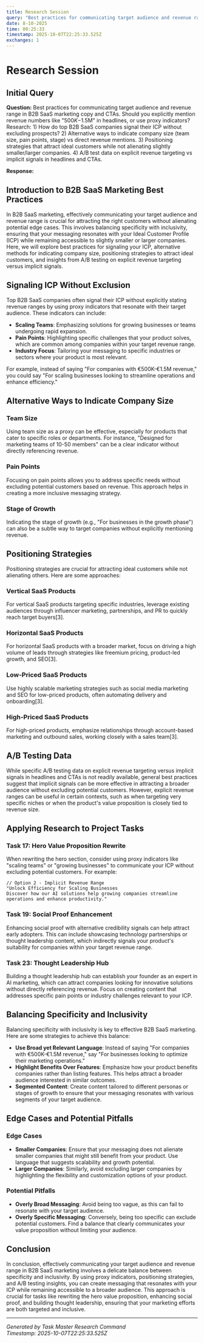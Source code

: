 ```yaml
---
title: Research Session
query: "Best practices for communicating target audience and revenue range in B2B SaaS marketing copy and CTAs. Should you explicitly mention revenue numbers like "$500K-$1.5M" in headlines, or use proxy indicators? Research: 1) How do top B2B SaaS companies signal their ICP without excluding prospects? 2) Alternative ways to indicate company size (team size, pain points, stage) vs direct revenue mentions. 3) Positioning strategies that attract ideal customers while not alienating slightly smaller/larger companies. 4) A/B test data on explicit revenue targeting vs implicit signals in headlines and CTAs."
date: 8-10-2025
time: 00:25:33
timestamp: 2025-10-07T22:25:33.525Z
exchanges: 1
---
```


# Research Session

## Initial Query

**Question:** Best practices for communicating target audience and revenue range in B2B SaaS marketing copy and CTAs. Should you explicitly mention revenue numbers like "$500K-$1.5M" in headlines, or use proxy indicators? Research: 1) How do top B2B SaaS companies signal their ICP without excluding prospects? 2) Alternative ways to indicate company size (team size, pain points, stage) vs direct revenue mentions. 3) Positioning strategies that attract ideal customers while not alienating slightly smaller/larger companies. 4) A/B test data on explicit revenue targeting vs implicit signals in headlines and CTAs.

**Response:**

## Introduction to B2B SaaS Marketing Best Practices

In B2B SaaS marketing, effectively communicating your target audience and revenue range is crucial for attracting the right customers without alienating potential edge cases. This involves balancing specificity with inclusivity, ensuring that your messaging resonates with your Ideal Customer Profile (ICP) while remaining accessible to slightly smaller or larger companies. Here, we will explore best practices for signaling your ICP, alternative methods for indicating company size, positioning strategies to attract ideal customers, and insights from A/B testing on explicit revenue targeting versus implicit signals.

## Signaling ICP Without Exclusion

Top B2B SaaS companies often signal their ICP without explicitly stating revenue ranges by using proxy indicators that resonate with their target audience. These indicators can include:

- **Scaling Teams**: Emphasizing solutions for growing businesses or teams undergoing rapid expansion.
- **Pain Points**: Highlighting specific challenges that your product solves, which are common among companies within your target revenue range.
- **Industry Focus**: Tailoring your messaging to specific industries or sectors where your product is most relevant.

For example, instead of saying "For companies with €500K-€1.5M revenue," you could say "For scaling businesses looking to streamline operations and enhance efficiency."

## Alternative Ways to Indicate Company Size

### Team Size

Using team size as a proxy can be effective, especially for products that cater to specific roles or departments. For instance, "Designed for marketing teams of 10-50 members" can be a clear indicator without directly referencing revenue.

### Pain Points

Focusing on pain points allows you to address specific needs without excluding potential customers based on revenue. This approach helps in creating a more inclusive messaging strategy.

### Stage of Growth

Indicating the stage of growth (e.g., "For businesses in the growth phase") can also be a subtle way to target companies without explicitly mentioning revenue.

## Positioning Strategies

Positioning strategies are crucial for attracting ideal customers while not alienating others. Here are some approaches:

### **Vertical SaaS Products**

For vertical SaaS products targeting specific industries, leverage existing audiences through influencer marketing, partnerships, and PR to quickly reach target buyers[3].

### **Horizontal SaaS Products**

For horizontal SaaS products with a broader market, focus on driving a high volume of leads through strategies like freemium pricing, product-led growth, and SEO[3].

### **Low-Priced SaaS Products**

Use highly scalable marketing strategies such as social media marketing and SEO for low-priced products, often automating delivery and onboarding[3].

### **High-Priced SaaS Products**

For high-priced products, emphasize relationships through account-based marketing and outbound sales, working closely with a sales team[3].

## A/B Testing Data

While specific A/B testing data on explicit revenue targeting versus implicit signals in headlines and CTAs is not readily available, general best practices suggest that implicit signals can be more effective in attracting a broader audience without excluding potential customers. However, explicit revenue ranges can be useful in certain contexts, such as when targeting very specific niches or when the product's value proposition is closely tied to revenue size.

## Applying Research to Project Tasks

### Task 17: Hero Value Proposition Rewrite

When rewriting the hero section, consider using proxy indicators like "scaling teams" or "growing businesses" to communicate your ICP without excluding potential customers. For example:

```tsx
// Option 2 - Implicit Revenue Range
"Unlock Efficiency for Scaling Businesses
Discover how our AI solutions help growing companies streamline operations and enhance productivity."
```

### Task 19: Social Proof Enhancement

Enhancing social proof with alternative credibility signals can help attract early adopters. This can include showcasing technology partnerships or thought leadership content, which indirectly signals your product's suitability for companies within your target revenue range.

### Task 23: Thought Leadership Hub

Building a thought leadership hub can establish your founder as an expert in AI marketing, which can attract companies looking for innovative solutions without directly referencing revenue. Focus on creating content that addresses specific pain points or industry challenges relevant to your ICP.

## Balancing Specificity and Inclusivity

Balancing specificity with inclusivity is key to effective B2B SaaS marketing. Here are some strategies to achieve this balance:

- **Use Broad yet Relevant Language**: Instead of saying "For companies with €500K-€1.5M revenue," say "For businesses looking to optimize their marketing operations."
- **Highlight Benefits Over Features**: Emphasize how your product benefits companies rather than listing features. This helps attract a broader audience interested in similar outcomes.
- **Segmented Content**: Create content tailored to different personas or stages of growth to ensure that your messaging resonates with various segments of your target audience.

## Edge Cases and Potential Pitfalls

### Edge Cases

- **Smaller Companies**: Ensure that your messaging does not alienate smaller companies that might still benefit from your product. Use language that suggests scalability and growth potential.
- **Larger Companies**: Similarly, avoid excluding larger companies by highlighting the flexibility and customization options of your product.

### Potential Pitfalls

- **Overly Broad Messaging**: Avoid being too vague, as this can fail to resonate with your target audience.
- **Overly Specific Messaging**: Conversely, being too specific can exclude potential customers. Find a balance that clearly communicates your value proposition without limiting your audience.

## Conclusion

In conclusion, effectively communicating your target audience and revenue range in B2B SaaS marketing involves a delicate balance between specificity and inclusivity. By using proxy indicators, positioning strategies, and A/B testing insights, you can create messaging that resonates with your ICP while remaining accessible to a broader audience. This approach is crucial for tasks like rewriting the hero value proposition, enhancing social proof, and building thought leadership, ensuring that your marketing efforts are both targeted and inclusive.

---

_Generated by Task Master Research Command_  
_Timestamp: 2025-10-07T22:25:33.525Z_
